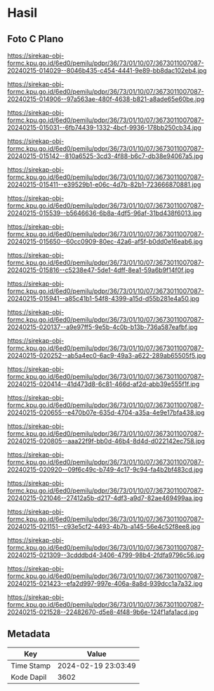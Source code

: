 # Hasil

## Foto C Plano

https://sirekap-obj-formc.kpu.go.id/6ed0/pemilu/pdpr/36/73/01/10/07/3673011007087-20240215-014029--8046b435-c454-4441-9e89-bb8dac102eb4.jpg

https://sirekap-obj-formc.kpu.go.id/6ed0/pemilu/pdpr/36/73/01/10/07/3673011007087-20240215-014906--97a563ae-480f-4638-b821-a8ade65e60be.jpg

https://sirekap-obj-formc.kpu.go.id/6ed0/pemilu/pdpr/36/73/01/10/07/3673011007087-20240215-015031--6fb74439-1332-4bcf-9936-178bb250cb34.jpg

https://sirekap-obj-formc.kpu.go.id/6ed0/pemilu/pdpr/36/73/01/10/07/3673011007087-20240215-015142--810a6525-3cd3-4f88-b6c7-db38e94067a5.jpg

https://sirekap-obj-formc.kpu.go.id/6ed0/pemilu/pdpr/36/73/01/10/07/3673011007087-20240215-015411--e39529b1-e06c-4d7b-82b1-723666870881.jpg

https://sirekap-obj-formc.kpu.go.id/6ed0/pemilu/pdpr/36/73/01/10/07/3673011007087-20240215-015539--b5646636-6b8a-4df5-96af-31bd438f6013.jpg

https://sirekap-obj-formc.kpu.go.id/6ed0/pemilu/pdpr/36/73/01/10/07/3673011007087-20240215-015650--60cc0909-80ec-42a6-af5f-b0dd0e16eab6.jpg

https://sirekap-obj-formc.kpu.go.id/6ed0/pemilu/pdpr/36/73/01/10/07/3673011007087-20240215-015816--c5238e47-5de1-4dff-8ea1-59a6b9f14f0f.jpg

https://sirekap-obj-formc.kpu.go.id/6ed0/pemilu/pdpr/36/73/01/10/07/3673011007087-20240215-015941--a85c41b1-54f8-4399-a15d-d55b281e4a50.jpg

https://sirekap-obj-formc.kpu.go.id/6ed0/pemilu/pdpr/36/73/01/10/07/3673011007087-20240215-020137--a9e97ff5-9e5b-4c0b-b13b-736a587eafbf.jpg

https://sirekap-obj-formc.kpu.go.id/6ed0/pemilu/pdpr/36/73/01/10/07/3673011007087-20240215-020252--ab5a4ec0-6ac9-49a3-a622-289ab65505f5.jpg

https://sirekap-obj-formc.kpu.go.id/6ed0/pemilu/pdpr/36/73/01/10/07/3673011007087-20240215-020414--41d473d8-6c81-466d-af2d-abb39e555f1f.jpg

https://sirekap-obj-formc.kpu.go.id/6ed0/pemilu/pdpr/36/73/01/10/07/3673011007087-20240215-020655--e470b07e-635d-4704-a35a-4e9e17bfa438.jpg

https://sirekap-obj-formc.kpu.go.id/6ed0/pemilu/pdpr/36/73/01/10/07/3673011007087-20240215-020805--aaa22f9f-bb0d-46b4-8d4d-d022142ec758.jpg

https://sirekap-obj-formc.kpu.go.id/6ed0/pemilu/pdpr/36/73/01/10/07/3673011007087-20240215-020920--09f6c49c-b749-4c17-9c94-fa4b2bf483cd.jpg

https://sirekap-obj-formc.kpu.go.id/6ed0/pemilu/pdpr/36/73/01/10/07/3673011007087-20240215-021046--27412a5b-d217-4df3-a9d7-82ae469499aa.jpg

https://sirekap-obj-formc.kpu.go.id/6ed0/pemilu/pdpr/36/73/01/10/07/3673011007087-20240215-021151--c93e5cf2-4493-4b7b-a145-56e4c52f8ee8.jpg

https://sirekap-obj-formc.kpu.go.id/6ed0/pemilu/pdpr/36/73/01/10/07/3673011007087-20240215-021309--3cdddbd4-3406-4799-98b4-2fdfa9796c56.jpg

https://sirekap-obj-formc.kpu.go.id/6ed0/pemilu/pdpr/36/73/01/10/07/3673011007087-20240215-021423--efa2d997-997e-406a-8a8d-939dcc1a7a32.jpg

https://sirekap-obj-formc.kpu.go.id/6ed0/pemilu/pdpr/36/73/01/10/07/3673011007087-20240215-021528--22482670-d5e8-4f48-9b6e-124f1afa1acd.jpg


## Metadata

| Key        | Value               |
| ---------- | ------------------- |
| Time Stamp | 2024-02-19 23:03:49 |
| Kode Dapil | 3602                |



